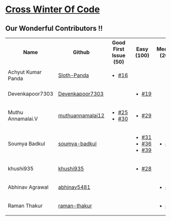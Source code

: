 # [Cross Winter Of Code](https://crosswoc.ieeedtu.in/)

## Our Wonderful Contributors !!

<table>
<tr><th>Name</th><th>Github</th><th>Good First Issue (50) </th><th>Easy (100)</th><th>Medium (200)</th><th>Hard (500)</th><th>Total</th><tr>
   
<tr>
   <td> Achyut Kumar Panda</td>
   <td><a href='https://github.com/Sloth-Panda'>Sloth-Panda</a></td>
   <td> 
    <ul>
         <li><a href='https://github.com/luckykumarirai/easy-education/pull/16'>#16</a></li>
      </ul>
    </td>
    <td></td>
   <td></td>
   <td></td>
   <td>50</td>
</tr>

<tr>
   <td> Devenkapoor7303</td>
   <td> <a href='https://github.com/Devenkapoor7303'>Devenkapoor7303</a></td>
   <td></td>
   <td>
        <ul>
         <li><a href='https://github.com/luckykumarirai/easy-education/pull/19'>#19</a></li>
      </ul>
   </td>
   <td></td>
   <td></td>
   <td>100</td>
</tr>

<tr>
   <td> Muthu Annamalai.V</td>
   <td> <a href='https://github.com/muthuannamalai12'>muthuannamalai12</a></td>
   <td>
      <ul>
        <li><a href='https://github.com/luckykumarirai/easy-education/pull/25'>#25</a></li>
        <li><a href='https://github.com/luckykumarirai/easy-education/pull/30'>#30</a></li>
     </ul>
   </td>
   <td>
        <ul>
        <li><a href='https://github.com/luckykumarirai/easy-education/pull/29'>#29</a></li>
        </ul>
   </td>
   <td></td>
   <td></td>
   <td>200</td>
</tr>

<tr>
   <td>Soumya Badkul</td>
   <td><a href='https://github.com/soumya-badkul'>soumya-badkul</a></td>
   <td></td>
   <td>
   <ul>
        <li><a href='https://github.com/luckykumarirai/easy-education/pull/31'>#31</a></li>
         <li><a href='https://github.com/luckykumarirai/easy-education/pull/36'>#36</a></li>
         <li><a href='https://github.com/luckykumarirai/easy-education/pull/39'>#39</a></li>
      </ul>
   </td>
   <td>
      <ul>
        <li><a href='https://github.com/luckykumarirai/easy-education/pull/27'>#27</a></li>
        </ul>
   </td>
    <td></td>
   <td>500</td>
</tr>
<tr>
   <td>khushi935</td>
   <td><a href='https://github.com/khushi935'>khushi935</a></td>
   <td></td>
   <td>
   <ul>
        <li><a href='https://github.com/luckykumarirai/easy-education/pull/28'>#28</a></li>
      </ul>
   </td>
   <td></td>
    <td></td>
   <td>100</td>
</tr>
<tr>
   <td>Abhinav Agrawal</td>
   <td><a href='https://github.com/abhinav5481'>abhinav5481</a></td>
   <td></td>
   <td></td>
   <td>
     <ul>
        <li><a href='https://github.com/luckykumarirai/easy-education/pull/32'>#32</a></li>
      </ul>
   </td>
   <td>
      <ul>
        <li><a href='https://github.com/luckykumarirai/easy-education/pull/37'>#37</a></li>
        </ul>
   </td>
   <td>700</td>
</tr>
<tr>
   <td>Raman Thakur</td>
   <td><a href='https://github.com/raman-thakur'>raman-thakur</a></td>
   <td></td>
   <td></td>
   <td>
   <ul>
        <li><a href='https://github.com/luckykumarirai/easy-education/pull/38'>#38</a></li>
      </ul>
   </td>
    <td></td>
   <td>200</td>
</tr>

</table>
